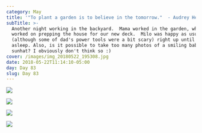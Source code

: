 ```yaml
---
category: May
title: '"To plant a garden is to believe in the tomorrow."  - Audrey Hepburn'
subTitle: >-
  Another night working in the backyard.  Mama worked in the garden, while Daddy
  worked on prepping the house for our new deck.  Milo was happy as usual
  (although some of dad's power tools were a bit scary) right up until he fell
  asleep. Also, is it possible to take too many photos of a smiling baby in a
  sunhat? I obviously don't think so :)  
cover: /images/img_20180522_195308.jpg
date: 2018-05-22T11:14:10-05:00
day: Day 83
slug: Day 83
---
```

![](/images/img_20180522_195332.jpg)

![](/images/img_20180522_194922.jpg)

![](/images/img_20180522_194841.jpg)

![](/images/img_20180522_203015.jpg)
